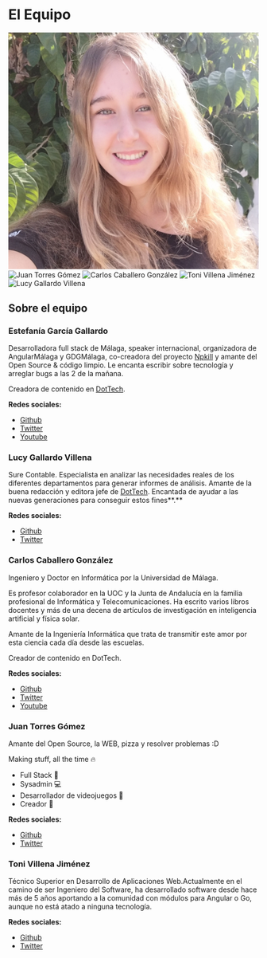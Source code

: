 # El Equipo

![Estefanía García Gallardo](../.gitbook/assets/nya-pic.jpg) ![Juan Torres Gómez](https://avatars3.githubusercontent.com/u/16844185) ![Carlos Caballero González](https://carloscaballero.io/assets/img/profile\_image.jpg?v=ed8cb96981) ![Toni Villena Jiménez](https://avatars1.githubusercontent.com/u/7110786) ![Lucy Gallardo Villena](https://pbs.twimg.com/profile\_images/1315650504970719233/5D5zwJKs\_400x400.jpg)

## Sobre el equipo

### **Estefanía García Gallardo**

Desarrolladora full stack de Málaga, speaker internacional, organizadora de AngularMálaga y GDGMálaga, co-creadora del proyecto [Npkill](https://npkill.js.org/) y amante del Open Source & código limpio. Le encanta escribir sobre tecnología y arreglar bugs a las 2 de la mañana.&#x20;

Creadora de contenido en [DotTech](https://www.youtube.com/c/DotTechES).&#x20;

**Redes sociales:**

* [Github](https://github.com/nyagarcia)&#x20;
* [Twitter](https://twitter.com/nyablk)
* [Youtube](https://www.youtube.com/c/DotTechES)

### **Lucy Gallardo Villena**

Sure Contable. Especialista en analizar las necesidades reales de los diferentes departamentos para generar informes de análisis. Amante de la buena redacción y editora jefe de [DotTech](https://medium.com/dottech). Encantada de ayudar a las nuevas generaciones para conseguir estos fines**.**

**Redes sociales:**

* [Github](https://github.com/lucy6767)
* [Twitter](https://twitter.com/lucy6767)

### **Carlos Caballero González**

Ingeniero y Doctor en Informática por la Universidad de Málaga.

Es profesor colaborador en la UOC y la Junta de Andalucía en la familia profesional de Informática y Telecomunicaciones. Ha escrito varios libros docentes y más de una decena de artículos de investigación en inteligencia artificial y física solar.

Amante de la Ingeniería Informática que trata de transmitir este amor por esta ciencia cada día desde las escuelas.

Creador de contenido en DotTech.&#x20;

**Redes sociales:**

* [Github](https://github.com/caballerog)
* [Twitter](https://twitter.com/carlillo)
* [Youtube](https://www.youtube.com/c/DotTechES)

### **Juan Torres Gómez**

Amante del Open Source, la WEB, pizza y resolver problemas :D

Making stuff, all the time 🔥

* Full Stack 🌌
* Sysadmin 💻
* Desarrollador de videojuegos 👾
* Creador 🔩

**Redes sociales:**

* [Github](https://github.com/zaldih)
* [Twitter](https://twitter.com/juaniman99)

### **Toni Villena Jiménez**

Técnico Superior en Desarrollo de Aplicaciones Web.Actualmente en el camino de ser Ingeniero del Software, ha desarrollado software desde hace más de 5 años aportando a la comunidad con módulos para Angular o Go, aunque no está atado a ninguna tecnología.

**Redes sociales:**

* [Github](https://github.com/tonivj5)
* [Twitter](https://twitter.com/tonivj5)
